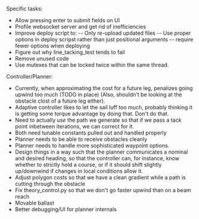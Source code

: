 Specific tasks:
 - Allow pressing enter to submit fields on UI
 - Profile websocket server and get rid of inefficiencies
 - Improve deploy script to:
 -- Only re-upload updated files
 -- Use proper options in deploy scripst rather than just positional arguments
 -- require fewer options when deploying
 - Figure out why line_tacking_test tends to fail
 - Remove unused code
 - Use mutexes that can be locked twice within the same thread.

Controller/Planner:
 - Currently, when approximating the cost for a future leg, penalizes going upwind too much (TODO in place)
    (Also, shouldn't be looking at the obstacle clost of a future leg either).
 - Adaptive controller likes to let the sail luff too much, probably thinking it is getting some
   torque advantage by doing that. Don't do that.
 - Need to actually *use* the path we generate so that if we pass a
   tack point inbetween iterations, we can correct for it.
 - Both need tunable constants pulled out and handled properly
 - Planner needs to be able to receive obstacles cleanly
 - Planner needs to handle more sophisticated waypoint options.
 - Design things in a way such that the planner communicates a nominal
   and desired heading, so that the controller can, for instance, know
   whether to strictly hold a course, or if it should shift slightly
   up/downwind if changes in local conditions allow it.
 - Adjust polygon costs so that we have a clean gradient while a path is cutting through the obstacle
 - Fix theory_control.py so that we don't go faster upwind than on a beam reach
 - Movable ballast
 - Better debugging/UI for planner internals

